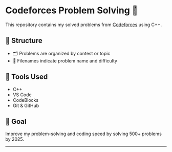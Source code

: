 # Codeforces Problem Solving 🚀

This repository contains my solved problems from [Codeforces](https://codeforces.com/) using C++.

## 📁 Structure
- 🗂️ Problems are organized by contest or topic
- 📄 Filenames indicate problem name and difficulty

## 🔧 Tools Used
- C++
- VS Code
- CodeBlocks
- Git & GitHub

## 📌 Goal
Improve my problem-solving and coding speed by solving 500+ problems by 2025.


---

